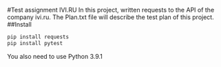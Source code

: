 

#Test assignment IVI.RU
In this project, written requests to the API of the company ivi.ru.
The Plan.txt file will describe the test plan of this project.
##Install


```bash
pip install requests
pip install pytest
```
You also need to use Python 3.9.1
